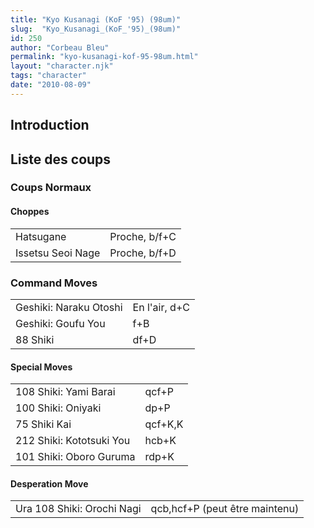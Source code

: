 ```yaml
---
title: "Kyo Kusanagi (KoF '95) (98um)"
slug:  "Kyo_Kusanagi_(KoF_'95)_(98um)"
id: 250
author: "Corbeau Bleu"
permalink: "kyo-kusanagi-kof-95-98um.html"
layout: "character.njk"
tags: "character"
date: "2010-08-09"
---
```


## Introduction

## Liste des coups

### Coups Normaux

#### Choppes

|                   |               |
|-------------------|---------------|
| Hatsugane         | Proche, b/f+C |
| Issetsu Seoi Nage | Proche, b/f+D |

### Command Moves

|                        |               |
|------------------------|---------------|
| Geshiki: Naraku Otoshi | En l'air, d+C |
| Geshiki: Goufu You     | f+B           |
| 88 Shiki               | df+D          |

#### Special Moves

|                          |         |
|--------------------------|---------|
| 108 Shiki: Yami Barai    | qcf+P   |
| 100 Shiki: Oniyaki       | dp+P    |
| 75 Shiki Kai             | qcf+K,K |
| 212 Shiki: Kototsuki You | hcb+K   |
| 101 Shiki: Oboro Guruma  | rdp+K   |

#### Desperation Move

|                            |                                |
|----------------------------|--------------------------------|
| Ura 108 Shiki: Orochi Nagi | qcb,hcf+P (peut être maintenu) |
